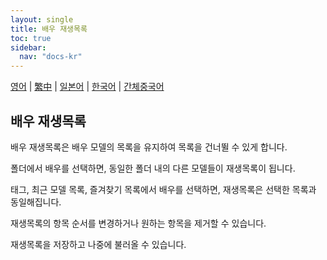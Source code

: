 ```yaml
---
layout: single
title: 배우 재생목록
toc: true
sidebar:
  nav: "docs-kr"
---
```

[영어](/dancexr/features/actor_playlist) | [繁中](/tw/dancexr/features/actor_playlist) | [일본어](/jp/dancexr/features/actor_playlist) | [한국어](/kr/dancexr/features/actor_playlist) | [간체중국어](/zh/dancexr/features/actor_playlist)


## 배우 재생목록
배우 재생목록은 배우 모델의 목록을 유지하여 목록을 건너뛸 수 있게 합니다.

폴더에서 배우를 선택하면, 동일한 폴더 내의 다른 모델들이 재생목록이 됩니다.

태그, 최근 모델 목록, 즐겨찾기 목록에서 배우를 선택하면, 재생목록은 선택한 목록과 동일해집니다.

재생목록의 항목 순서를 변경하거나 원하는 항목을 제거할 수 있습니다.

재생목록을 저장하고 나중에 불러올 수 있습니다.